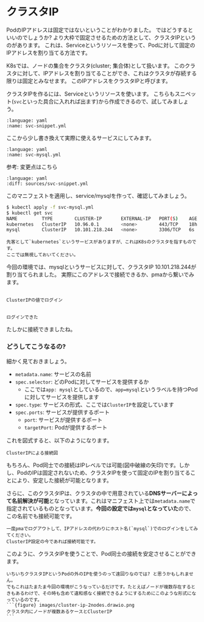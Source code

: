 # クラスタIP

PodのIPアドレスは固定ではないということがわかりました。
ではどうするといいのでしょうか?
より大枠で固定させるための方法として、クラスタIPというのがあります。
これは、Serviceというリソースを使って、Podに対して固定のIPアドレスを割り当てる方法です。

K8sでは、ノードの集合をクラスタ(cluster; 集合体)として扱います。
このクラスタに対して、IPアドレスを割り当てることができ、これはクラスタが存続する限りは固定とみなせます。
このIPアドレスをクラスタIPと呼びます。

クラスタIPを作るには、Serviceというリソースを使います。
こちらもスニペット(`svc`といった具合に入れれば出ます)から作成できるので、試してみましょう。

```{literalinclude} sources/svc-snippet.yml
:language: yaml
:name: svc-snippet.yml
```

ここから少し書き換えて実際に使えるサービスにしてみます。

```{literalinclude} sources/svc-mysql.yml
:language: yaml
:name: svc-mysql.yml
```

参考: 変更点はこちら

```{literalinclude} sources/svc-mysql.yml
:language: yaml
:diff: sources/svc-snippet.yml
```

このマニフェストを適用し、service/mysqlを作って、確認してみましょう。

```bash
$ kubectl apply -f svc-mysql.yml
$ kubectl get svc
NAME         TYPE        CLUSTER-IP       EXTERNAL-IP   PORT(S)    AGE
kubernetes   ClusterIP   10.96.0.1        <none>        443/TCP    18h
mysql        ClusterIP   10.101.218.244   <none>        3306/TCP   6s
```

```{note}
先客として`kubernetes`というサービスがありますが、これはK8sのクラスタを指すものです。
ここでは無視しておいてください。
```

今回の環境では、mysqlというサービスに対して、クラスタIP 10.101.218.244が割り当てられました。
実際にこのアドレスで接続できるか、pmaから繋いでみます。

```{figure} images/pma-connect-with-clusterip.png

ClusterIPの値でログイン
```

```{figure} images/pma-login-with-clusterip-result.png

ログインできた
```

たしかに接続できましたね。

### どうしてこうなるの?

細かく見ておきましょう。

- `metadata.name`: サービスの名前
- `spec.selector`: どのPodに対してサービスを提供するか
  - ここでは`app: mysql`としているので、`app=mysql`というラベルを持つPodに対してサービスを提供します
- `spec.type`: サービスの形式、ここでは`ClusterIP`を設定しています
- `spec.ports`: サービスが提供するポート
  - `port`: サービスが提供するポート
  - `targetPort`: Podが提供するポート

これを図式すると、以下のようになります。

```{figure} images/cluster-ip.drawio.png
ClusterIPによる接続図
```

もちろん、Pod同士での接続はIPレベルでは可能(図中破線の矢印)です。しかし、PodのIPは固定されないため、クラスタIPを使って固定のIPを割り当てることにより、安定した接続が可能となります。

さらに、このクラスタIPは、クラスタの中で用意されている**DNSサーバーによって名前解決が可能**となっています。これはマニフェスト上では`metadata.name`で指定されているものとなっています。**今回の設定では`mysql`となっていた**ので、この名前でも接続可能です。

```{note}
一度pmaでログアウトして、IPアドレスの代わりにホスト名(`mysql`)でのログインをしてみてください。
ClusterIP設定の今であれば接続可能です。
```

このように、クラスタIPを使うことで、Pod同士の接続を安定させることができます。

````{note}
いちいちクラスタIPというPodの外のIPを使うのって遠回りなのでは? と思うかもしれません。
でもこれはたまたま今回の環境がこうなっているだけです。たとえばノードが複数存在するときもあるわけで、その時も含めて違和感なく接続できるようにするためにこのような形式になっているのです。
```{figure} images/cluster-ip-2nodes.drawio.png
クラスタ内にノードが複数あるケースとClusterIP
```
````
